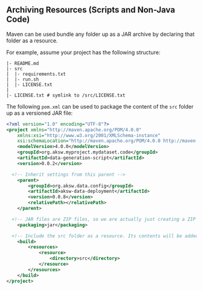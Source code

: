 ## Archiving Resources (Scripts and Non-Java Code)

Maven can be used bundle any folder up as a JAR archive by declaring that folder as a resource.

For example, assume your project has the following structure:

```
|- README.md
|- src
|  |- requirements.txt
|  |- run.sh
|  |- LICENSE.txt
|
|- LICENSE.txt # symlink to /src/LICENSE.txt
```

The following `pom.xml` can be used to package the content of the `src` folder up as a versioned JAR file:

```xml
<?xml version="1.0" encoding="UTF-8"?>
<project xmlns="http://maven.apache.org/POM/4.0.0"
	xmlns:xsi="http://www.w3.org/2001/XMLSchema-instance"
	xsi:schemaLocation="http://maven.apache.org/POM/4.0.0 http://maven.apache.org/xsd/maven-4.0.0.xsd">
	<modelVersion>4.0.0</modelVersion>
	<groupId>org.aksw.myproject.mydataset.code</groupId>
	<artifactId>data-generation-script</artifactId>
	<version>0.0.2</version>

  <!-- Inherit settings from this parent -->
	<parent>
		<groupId>org.aksw.data.config</groupId>
		<artifactId>aksw-data-deployment</artifactId>
		<version>0.0.8</version>
		<relativePath></relativePath>
	</parent>

  <!-- JAR files are ZIP files, so we are actually just creating a ZIP file here -->
	<packaging>jar</packaging>

  <!-- Include the src folder as a resource. Its contents will be added to the root of the JAR bundle. -->
	<build>
		<resources>
			<resource>
				<directory>src</directory>
			</resource>
		</resources>
	</build>
</project>
```

